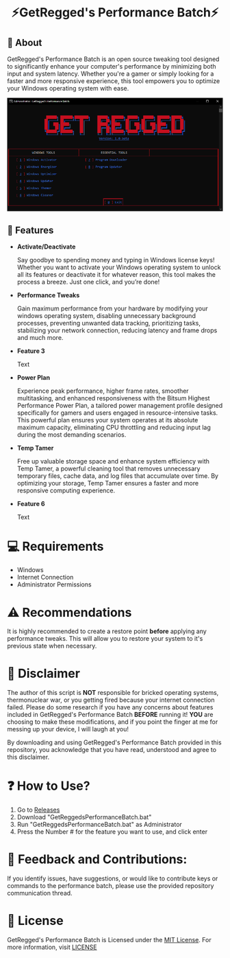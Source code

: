 <div align="center">

# **⚡GetRegged's Performance Batch⚡**

</div>

## 👏 About
GetRegged's Performance Batch is an open source tweaking tool designed to significantly enhance your computer's performance by minimizing both input and system latency. Whether you're a gamer or simply looking for a faster and more responsive experience, this tool empowers you to optimize your Windows operating system with ease.

<p align="center">
<img src="https://github.com/GetRegged/GetReggeds-Performance-Batch/blob/main/image/preview-v1.0-beta.png" width="1080">
</p>

## 🔑 Features
- **Activate/Deactivate**

  Say goodbye to spending money and typing in Windows license keys! Whether you want to activate your Windows operating system to unlock all its features or deactivate it for whatever reason, this tool makes the process a breeze. Just one click, and you’re done!

- **Performance Tweaks**

  Gain maximum performance from your hardware by modifying your windows operating system, disabling unnecessary background processes, preventing unwanted data tracking, prioritizing tasks, stabilizing your network connection, reducing latency and frame drops and much more.
  
- **Feature 3**

  Text

- **Power Plan**
  
  Experience peak performance, higher frame rates, smoother multitasking, and enhanced responsiveness with the Bitsum Highest Performance Power Plan, a tailored power management profile designed specifically for gamers and users engaged in resource-intensive tasks. This powerful plan ensures your system operates at its absolute maximum capacity, eliminating CPU throttling and reducing input lag during the most demanding scenarios.

- **Temp Tamer**
  
  Free up valuable storage space and enhance system efficiency with Temp Tamer, a powerful cleaning tool that removes unnecessary temporary files, cache data, and log files that accumulate over time. By optimizing your storage, Temp Tamer ensures a faster and more responsive computing experience.

- **Feature 6**

  Text

# 💻 Requirements
- Windows
- Internet Connection
- Administrator Permissions

# ⚠️ Recommendations
It is highly recommended to create a restore point **before** applying any performance tweaks. This will allow you to restore your system to it's previous state when necessary.

# 🚨 Disclaimer
The author of this script is **NOT** responsible for bricked operating systems, thermonuclear war, or you getting fired because your internet connection failed. Please do some research if you have any concerns about features included in GetRegged's Performance Batch **BEFORE** running it!
**YOU** are choosing to make these modifications, and if you point the finger at me for messing up your device, I will laugh at you!

By downloading and using GetRegged's Performance Batch provided in this repository, you acknowledge that you have read, understood and agree to this disclaimer.

# ❓ How to Use?
1. Go to [Releases](https://github.com/GetRegged/GetRegged-Performance-Batch/releases/latest)
2. Download "GetReggedsPerformanceBatch.bat"
3. Run "GetReggedsPerformanceBatch.bat" as Administrator
4. Press the Number # for the feature you want to use, and click enter

# 🤝 Feedback and Contributions:
If you identify issues, have suggestions, or would like to contribute keys or commands to the performance batch, please use the provided repository communication thread.

# 📜 License
GetRegged's Performance Batch is Licensed under the [MIT License](https://opensource.org/licenses/MIT). For more information, visit [LICENSE](https://github.com/GetRegged/GetRegged-Performance-Batch/blob/main/LICENSE)
